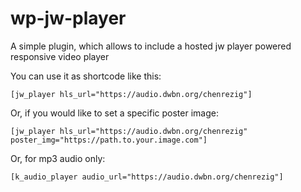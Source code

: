 # wp-jw-player
A simple plugin, which allows to include a hosted jw player powered responsive video player

You can use it as shortcode like this:

```
[jw_player hls_url="https://audio.dwbn.org/chenrezig"]
```

Or, if you would like to set a specific poster image:

```
[jw_player hls_url="https://audio.dwbn.org/chenrezig" poster_img="https://path.to.your.image.com"]
```


Or, for mp3 audio only:

```
[k_audio_player audio_url="https://audio.dwbn.org/chenrezig"]
```